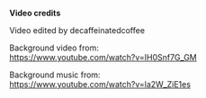 **Video credits**  

Video edited by decaffeinatedcoffee  
  
  
Background video from:   
https://www.youtube.com/watch?v=IH0Snf7G_GM  
  
Background music from:   
https://www.youtube.com/watch?v=la2W_ZiE1es  
  
